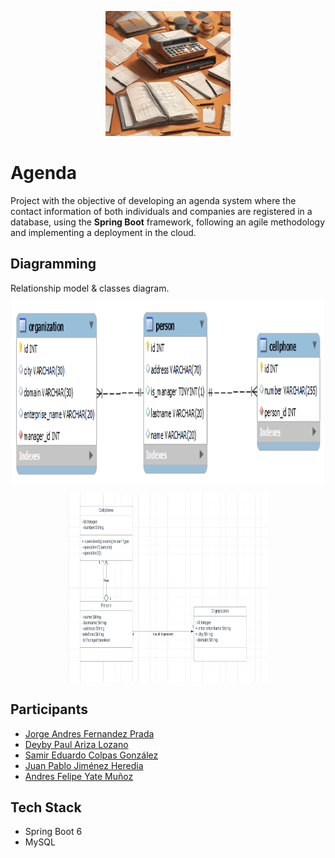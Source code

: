 [Agenda logo]: #
<p align="center">
  <img src="/img/agenda-logo.png" alt="Agenda logo" width="200" height="200"/>
</p>

# Agenda

Project with the objective of developing an agenda system where the contact information of both individuals and companies are registered in a database, using the **Spring Boot** framework, following an agile methodology and implementing a deployment in the cloud.

## Diagramming

Relationship model & classes diagram.

<p align="center">
  <img src="/img/agenda-rm.png" alt="Agenda logo" width="500" height="290"/>
</p>

<p align="center">
  <img src="/img/agenda-diagram-class.png" alt="Agenda logo" width="320" height="300"/>
</p>

## Participants

- [Jorge Andres Fernandez Prada](www.linkedin.com/in/jorge-andres-fernandez-prada-712b212b0)
- [Deyby Paul Ariza Lozano](https://www.linkedin.com/in/deyby-ariza-4667731aa/)
- [Samir Eduardo Colpas González](https://www.linkedin.com/in/samir-colpas-dev/)
- [Juan Pablo Jiménez Heredia](https://www.linkedin.com/in/juan-pablo-jimenez-h/)
- [Andres Felipe Yate Muñoz](https://co.linkedin.com/in/andres-felipe-yate-munoz-a177252a9)


## Tech Stack

- Spring Boot 6
- MySQL





